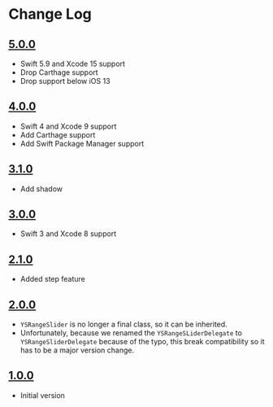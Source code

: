 # Change Log

## [5.0.0](https://github.com/LaurentiuUngur/YSRangeSlider/releases/tag/5.0.0)

- Swift 5.9 and Xcode 15 support
- Drop Carthage support
- Drop support below iOS 13

## [4.0.0](https://github.com/LaurentiuUngur/YSRangeSlider/releases/tag/4.0.0)

- Swift 4 and Xcode 9 support
- Add Carthage support
- Add Swift Package Manager support

## [3.1.0](https://github.com/YardiSystems/YSRangeSlider/releases/tag/3.1.0)

- Add shadow

## [3.0.0](https://github.com/YardiSystems/YSRangeSlider/releases/tag/3.0.0)

- Swift 3 and Xcode 8 support

## [2.1.0](https://github.com/YardiSystems/YSRangeSlider/releases/tag/2.1.0)

- Added step feature

## [2.0.0](https://github.com/YardiSystems/YSRangeSlider/releases/tag/2.0.0)

- `YSRangeSlider` is no longer a final class, so it can be inherited.
- Unfortunately, because we renamed the `YSRangeSLiderDelegate` to `YSRangeSliderDelegate` because of the typo, this break compatibility so it has to be a major version change.

## [1.0.0](https://github.com/YardiSystems/YSRangeSlider/releases/tag/1.0.0)

- Initial version
